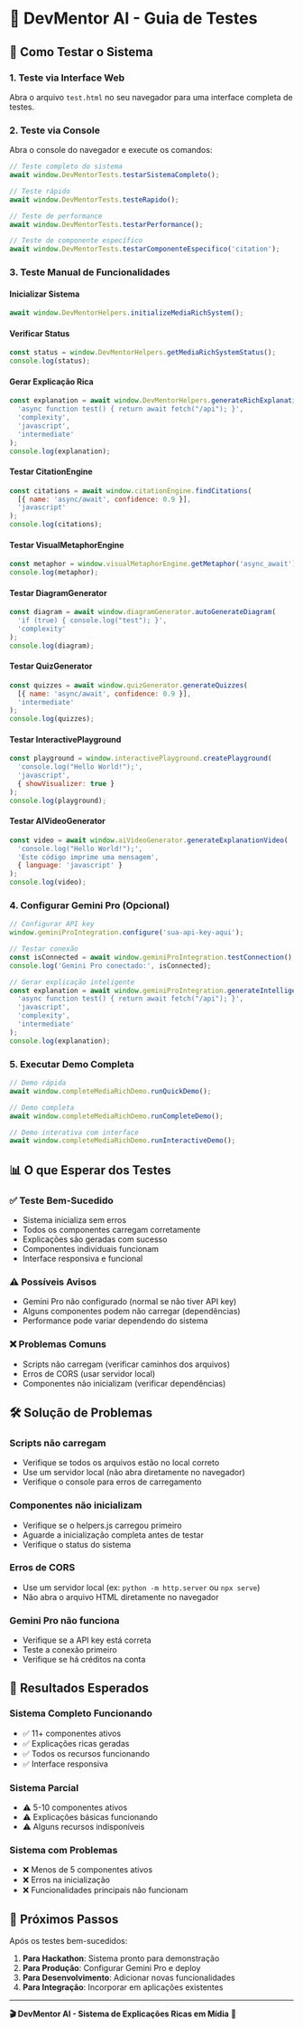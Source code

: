 # 🧪 DevMentor AI - Guia de Testes

## 🚀 Como Testar o Sistema

### 1. **Teste via Interface Web**
Abra o arquivo `test.html` no seu navegador para uma interface completa de testes.

### 2. **Teste via Console**
Abra o console do navegador e execute os comandos:

```javascript
// Teste completo do sistema
await window.DevMentorTests.testarSistemaCompleto();

// Teste rápido
await window.DevMentorTests.testeRapido();

// Teste de performance
await window.DevMentorTests.testarPerformance();

// Teste de componente específico
await window.DevMentorTests.testarComponenteEspecifico('citation');
```

### 3. **Teste Manual de Funcionalidades**

#### Inicializar Sistema
```javascript
await window.DevMentorHelpers.initializeMediaRichSystem();
```

#### Verificar Status
```javascript
const status = window.DevMentorHelpers.getMediaRichSystemStatus();
console.log(status);
```

#### Gerar Explicação Rica
```javascript
const explanation = await window.DevMentorHelpers.generateRichExplanation(
  'async function test() { return await fetch("/api"); }',
  'complexity',
  'javascript',
  'intermediate'
);
console.log(explanation);
```

#### Testar CitationEngine
```javascript
const citations = await window.citationEngine.findCitations(
  [{ name: 'async/await', confidence: 0.9 }],
  'javascript'
);
console.log(citations);
```

#### Testar VisualMetaphorEngine
```javascript
const metaphor = window.visualMetaphorEngine.getMetaphor('async_await');
console.log(metaphor);
```

#### Testar DiagramGenerator
```javascript
const diagram = await window.diagramGenerator.autoGenerateDiagram(
  'if (true) { console.log("test"); }',
  'complexity'
);
console.log(diagram);
```

#### Testar QuizGenerator
```javascript
const quizzes = await window.quizGenerator.generateQuizzes(
  [{ name: 'async/await', confidence: 0.9 }],
  'intermediate'
);
console.log(quizzes);
```

#### Testar InteractivePlayground
```javascript
const playground = window.interactivePlayground.createPlayground(
  'console.log("Hello World!");',
  'javascript',
  { showVisualizer: true }
);
console.log(playground);
```

#### Testar AIVideoGenerator
```javascript
const video = await window.aiVideoGenerator.generateExplanationVideo(
  'console.log("Hello World!");',
  'Este código imprime uma mensagem',
  { language: 'javascript' }
);
console.log(video);
```

### 4. **Configurar Gemini Pro (Opcional)**

```javascript
// Configurar API key
window.geminiProIntegration.configure('sua-api-key-aqui');

// Testar conexão
const isConnected = await window.geminiProIntegration.testConnection();
console.log('Gemini Pro conectado:', isConnected);

// Gerar explicação inteligente
const explanation = await window.geminiProIntegration.generateIntelligentExplanation(
  'async function test() { return await fetch("/api"); }',
  'javascript',
  'complexity',
  'intermediate'
);
console.log(explanation);
```

### 5. **Executar Demo Completa**

```javascript
// Demo rápida
await window.completeMediaRichDemo.runQuickDemo();

// Demo completa
await window.completeMediaRichDemo.runCompleteDemo();

// Demo interativa com interface
await window.completeMediaRichDemo.runInteractiveDemo();
```

## 📊 O que Esperar dos Testes

### ✅ **Teste Bem-Sucedido**
- Sistema inicializa sem erros
- Todos os componentes carregam corretamente
- Explicações são geradas com sucesso
- Componentes individuais funcionam
- Interface responsiva e funcional

### ⚠️ **Possíveis Avisos**
- Gemini Pro não configurado (normal se não tiver API key)
- Alguns componentes podem não carregar (dependências)
- Performance pode variar dependendo do sistema

### ❌ **Problemas Comuns**
- Scripts não carregam (verificar caminhos dos arquivos)
- Erros de CORS (usar servidor local)
- Componentes não inicializam (verificar dependências)

## 🛠️ Solução de Problemas

### **Scripts não carregam**
- Verifique se todos os arquivos estão no local correto
- Use um servidor local (não abra diretamente no navegador)
- Verifique o console para erros de carregamento

### **Componentes não inicializam**
- Verifique se o helpers.js carregou primeiro
- Aguarde a inicialização completa antes de testar
- Verifique o status do sistema

### **Erros de CORS**
- Use um servidor local (ex: `python -m http.server` ou `npx serve`)
- Não abra o arquivo HTML diretamente no navegador

### **Gemini Pro não funciona**
- Verifique se a API key está correta
- Teste a conexão primeiro
- Verifique se há créditos na conta

## 🎯 Resultados Esperados

### **Sistema Completo Funcionando**
- ✅ 11+ componentes ativos
- ✅ Explicações ricas geradas
- ✅ Todos os recursos funcionando
- ✅ Interface responsiva

### **Sistema Parcial**
- ⚠️ 5-10 componentes ativos
- ⚠️ Explicações básicas funcionando
- ⚠️ Alguns recursos indisponíveis

### **Sistema com Problemas**
- ❌ Menos de 5 componentes ativos
- ❌ Erros na inicialização
- ❌ Funcionalidades principais não funcionam

## 🚀 Próximos Passos

Após os testes bem-sucedidos:

1. **Para Hackathon**: Sistema pronto para demonstração
2. **Para Produção**: Configurar Gemini Pro e deploy
3. **Para Desenvolvimento**: Adicionar novas funcionalidades
4. **Para Integração**: Incorporar em aplicações existentes

---

**🎬 DevMentor AI - Sistema de Explicações Ricas em Mídia** 🚀




























